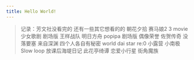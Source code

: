 ```yaml
---
title: Hello World!
---
```


>记录：芳文社没看完的 还有一些其它想看的的
朝花夕拾
赛马娘2 3 movie
少女歌剧 剧场版
王样战队
明日方舟
popipa 剧场版
偶像荣誉
佐贺传奇
没落要塞
来自深渊
四个人各自有秘密
world dai star
re:0
小露营
小南极
Slow loop
放课后海堤日记
此花亭绮谭
恋爱小行星
街角魔族
